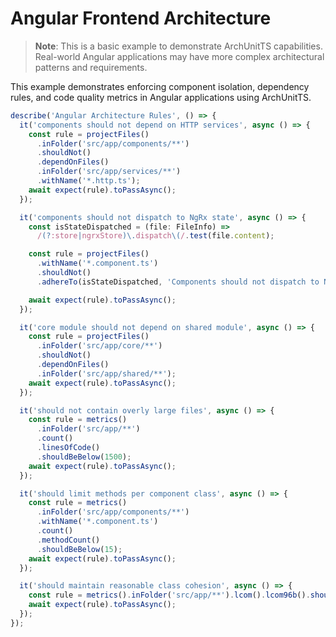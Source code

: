 # Angular Frontend Architecture

> **Note**: This is a basic example to demonstrate ArchUnitTS capabilities. Real-world Angular applications may have more complex architectural patterns and requirements.

This example demonstrates enforcing component isolation, dependency rules, and code quality metrics in Angular applications using ArchUnitTS.

```typescript
describe('Angular Architecture Rules', () => {
  it('components should not depend on HTTP services', async () => {
    const rule = projectFiles()
      .inFolder('src/app/components/**')
      .shouldNot()
      .dependOnFiles()
      .inFolder('src/app/services/**')
      .withName('*.http.ts');
    await expect(rule).toPassAsync();
  });

  it('components should not dispatch to NgRx state', async () => {
    const isStateDispatched = (file: FileInfo) =>
      /(?:store|ngrxStore)\.dispatch\(/.test(file.content);

    const rule = projectFiles()
      .withName('*.component.ts')
      .shouldNot()
      .adhereTo(isStateDispatched, 'Components should not dispatch to NgRx');

    await expect(rule).toPassAsync();
  });

  it('core module should not depend on shared module', async () => {
    const rule = projectFiles()
      .inFolder('src/app/core/**')
      .shouldNot()
      .dependOnFiles()
      .inFolder('src/app/shared/**');
    await expect(rule).toPassAsync();
  });

  it('should not contain overly large files', async () => {
    const rule = metrics()
      .inFolder('src/app/**')
      .count()
      .linesOfCode()
      .shouldBeBelow(1500);
    await expect(rule).toPassAsync();
  });

  it('should limit methods per component class', async () => {
    const rule = metrics()
      .inFolder('src/app/components/**')
      .withName('*.component.ts')
      .count()
      .methodCount()
      .shouldBeBelow(15);
    await expect(rule).toPassAsync();
  });

  it('should maintain reasonable class cohesion', async () => {
    const rule = metrics().inFolder('src/app/**').lcom().lcom96b().shouldBeBelow(0.8);
    await expect(rule).toPassAsync();
  });
});
```
